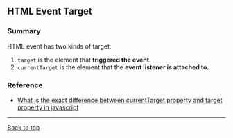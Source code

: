 ## HTML Event Target

### Summary

HTML event has two kinds of target:

1. `target` is the element that **triggered the event.**
2. `currentTarget` is the element that the **event listener is attached to.**

### Reference

- [What is the exact difference between currentTarget property and target property in javascript](https://stackoverflow.com/questions/10086427/what-is-the-exact-difference-between-currenttarget-property-and-target-property)

---

[Back to top](../../../readme.md)